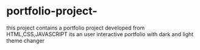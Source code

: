 # portfolio-project-
this project contains  a portfolio project  developed  from HTML,CSS,JAVASCRIPT its an user interactive portfolio with dark and light theme changer 
